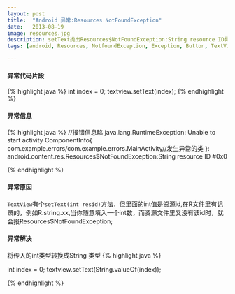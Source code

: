```yaml
---
layout: post
title:  "Android 异常:Resources NotFoundException"
date:   2013-08-19
image: resources.jpg
description: setText抛出Resources$NotFoundException:String resource ID异常
tags: [android, Resources, NotfoundException, Exception, Button, TextView, setText]

---
```


#### 异常代码片段
{% highlight java %}
int index = 0;
textview.setText(index);
{% endhighlight %}

#### 异常信息
{% highlight java %}
//报错信息略
java.lang.RuntimeException:
Unable to start activity ComponentInfo{
  com.example.errors/com.example.errors.MainActivity//发生异常的类
}:
android.content.res.Resources$NotFoundException:String resource ID #0x0   

{% endhighlight %}


#### 异常原因

`TextView`有个`setText(int resid)`方法，但里面的int值是资源id,在R文件里有记录的，例如R.string.xx,当你随意填入一个int数，而资源文件里又没有该id时，就会报Resources$NotFoundException;

#### 异常解决
将传入的int类型转换成String 类型
{% highlight java %}

int index = 0;
textview.setText(String.valueOf(index));

{% endhighlight %}


